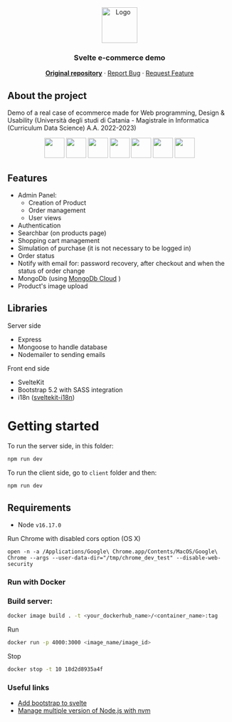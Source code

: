 <div align="center">
  <a href="https://github.com/khalld">
    <img src="https://avatars.githubusercontent.com/u/37438774?v=4" alt="Logo" width="80" height="80">
  </a>

  <h3 align="center">Svelte e-commerce demo</h3>

  <p align="center">
    <a href="https://github.com/khalld/svelte-ecommerce"><strong>Original repository</strong></a>
    ·
    <a href="https://github.com/khalld/svelte-ecommerce/issues">Report Bug</a>
    ·
    <a href="https://github.com/khalld/svelte-ecommerce/issues">Request Feature</a>
  </p>
</div>


## About the project

Demo of a real case of ecommerce made for Web programming, Design & Usability (Università degli studi di Catania - Magistrale in Informatica (Curriculum Data Science) A.A. 2022-2023)

<p align="center">

<img src="https://github.com/get-icon/geticon/raw/master/icons/javascript.svg" width=45>
<a href="https://nodejs.org/en/"><img src="https://github.com/get-icon/geticon/raw/master/icons/nodejs-icon.svg" width=45></a> 
<a href="https://expressjs.com/"><img src="https://github.com/get-icon/geticon/raw/master/icons/express.svg" width=45></a>
<a href="https://kit.svelte.dev/"><img src="https://github.com/get-icon/geticon/raw/master/icons/svelte-icon.svg" width=45></a>
<a href="https://getbootstrap.com/docs/5.2/getting-started/introduction/"><img src="https://github.com/get-icon/geticon/raw/master/icons/bootstrap.svg" width=45></a>
<a href="https://sass-lang.com/"><img src="https://github.com/get-icon/geticon/raw/master/icons/sass.svg" width=45></a>
<a href="https://vitejs.dev/"><img src="https://github.com/get-icon/geticon/raw/master/icons/vite.svg" width=45></a>

</p>



## Features

- Admin Panel:
    - Creation of Product
    - Order management
    - User views
- Authentication
- Searchbar (on products page)
- Shopping cart management
- Simulation of purchase (it is not necessary to be logged in)
- Order status
- Notify with email for: password recovery, after checkout and when the status of order change
- MongoDb (using <a href="https://cloud.mongodb.com/">MongoDb Cloud</a> )
- Product's image upload

## Libraries

Server side
- Express
- Mongoose to handle database
- Nodemailer to sending emails

Front end side
- SvelteKit
- Bootstrap 5.2 with SASS integration
- i18n (<a href="https://github.com/sveltekit-i18n/lib">sveltekit-i18n</a>)
# Getting started

To run the server side, in this folder:

```bash
npm run dev
```

To run the client side, go to `client` folder and then:

```bash
npm run dev
```

## Requirements

- Node `v16.17.0`

Run Chrome with disabled cors option (OS X)

```
open -n -a /Applications/Google\ Chrome.app/Contents/MacOS/Google\ Chrome --args --user-data-dir="/tmp/chrome_dev_test" --disable-web-security
```

### Run with Docker

### Build server:

```bash
docker image build . -t <your_dockerhub_name>/<container_name>:tag
```

Run

```bash
docker run -p 4000:3000 <image_name/image_id>
```

Stop

```bash
docker stop -t 10 18d2d8935a4f
```

### Useful links

<ul>
  <li><a href="https://github.com/svelte-add/bootstrap">Add bootstrap to svelte</a></li>
  <li><a href="https://blog.logrocket.com/how-switch-node-js-versions-nvm/">Manage multiple version of Node.js with nvm</a></li>
</ul>

